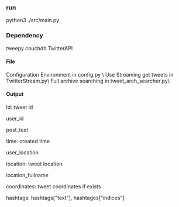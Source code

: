 ### run
python3 ./src/main.py

### Dependency
tweepy
couchdb
TwitterAPI
#### File
Configuration Environment in config.py \\
Use Streaming get tweets in TwitterStream.py\\
Full archive searching in tweet_arch_searcher.py\\

#### Output

Id: tweet id

user_id

post_text

time: created time

user_location

location: tweet location

location_fullname

coordinates: tweet coordinates if exists

hashtags: hashtags["text"], hashtages["indices"]

[Reference link]: https://developer.twitter.com/en/docs/twitter-api/premium/data-dictionary/object-model/entities#hashtags

